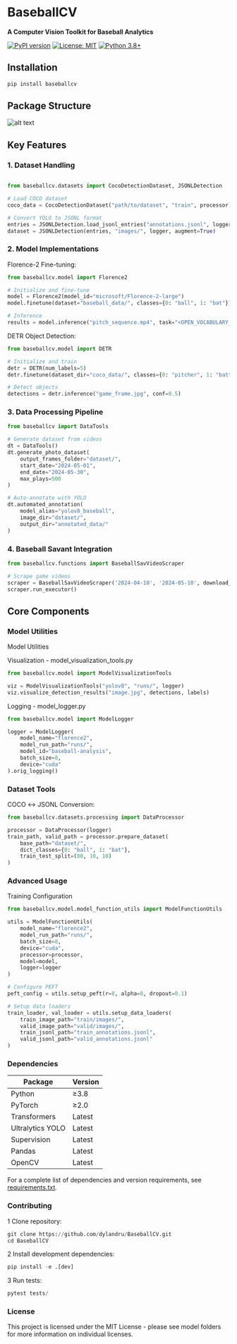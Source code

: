 # BaseballCV

**A Computer Vision Toolkit for Baseball Analytics**

[![PyPI version](https://badge.fury.io/py/baseballcv.svg)](https://pypi.org/project/baseballcv/)
[![License: MIT](https://img.shields.io/badge/License-MIT-yellow.svg)](https://opensource.org/licenses/MIT)
[![Python 3.8+](https://img.shields.io/badge/python-3.8+-blue.svg)](https://www.python.org/downloads/)

## Installation

```bash
pip install baseballcv
```

## Package Structure

![alt text](/assets/print.png)




## Key Features

### 1. Dataset Handling

```python

from baseballcv.datasets import CocoDetectionDataset, JSONLDetection

# Load COCO dataset
coco_data = CocoDetectionDataset("path/to/dataset", "train", processor)

# Convert YOLO to JSONL format
entries = JSONLDetection.load_jsonl_entries("annotations.jsonl", logger)
dataset = JSONLDetection(entries, "images/", logger, augment=True)
```

### 2. Model Implementations

Florence-2 Fine-tuning:

```python
from baseballcv.model import Florence2

# Initialize and fine-tune
model = Florence2(model_id="microsoft/Florence-2-large")
model.finetune(dataset="baseball_data/", classes={0: "ball", 1: "bat"})

# Inference
results = model.inference("pitch_sequence.mp4", task="<OPEN_VOCABULARY_DETECTION>")
```

DETR Object Detection:

```python
from baseballcv.model import DETR

# Initialize and train
detr = DETR(num_labels=5)
detr.finetune(dataset_dir="coco_data/", classes={0: "pitcher", 1: "batter"})

# Detect objects
detections = detr.inference("game_frame.jpg", conf=0.5)
```

### 3. Data Processing Pipeline

```python
from baseballcv import DataTools

# Generate dataset from videos
dt = DataTools()
dt.generate_photo_dataset(
    output_frames_folder="dataset/",
    start_date="2024-05-01",
    end_date="2024-05-30",
    max_plays=500
)

# Auto-annotate with YOLO
dt.automated_annotation(
    model_alias="yolov8_baseball",
    image_dir="dataset/",
    output_dir="annotated_data/"
)
```

### 4. Baseball Savant Integration

```python
from baseballcv.functions import BaseballSavVideoScraper

# Scrape game videos
scraper = BaseballSavVideoScraper('2024-04-10', '2024-05-10', download_folder='videos')
scraper.run_executor()
```

## Core Components

### Model Utilities

Model Utilities 

Visualization - model_visualization_tools.py

```python
from baseballcv.model import ModelVisualizationTools

viz = ModelVisualizationTools("yolov8", "runs/", logger)
viz.visualize_detection_results("image.jpg", detections, labels)
```

Logging - model_logger.py

```python
from baseballcv.model import ModelLogger

logger = ModelLogger(
    model_name="florence2",
    model_run_path="runs/",
    model_id="baseball-analysis",
    batch_size=8,
    device="cuda"
).orig_logging()
```

### Dataset Tools

COCO ↔ JSONL Conversion:

```python
from baseballcv.datasets.processing import DataProcessor

processor = DataProcessor(logger)
train_path, valid_path = processor.prepare_dataset(
    base_path="dataset/",
    dict_classes={0: "ball", 1: "bat"},
    train_test_split=(80, 10, 10)
)
```

### Advanced Usage

Training Configuration

```python
from baseballcv.model.model_function_utils import ModelFunctionUtils

utils = ModelFunctionUtils(
    model_name="florence2",
    model_run_path="runs/",
    batch_size=8,
    device="cuda",
    processor=processor,
    model=model,
    logger=logger
)

# Configure PEFT
peft_config = utils.setup_peft(r=8, alpha=8, dropout=0.1)

# Setup data loaders
train_loader, val_loader = utils.setup_data_loaders(
    train_image_path="train/images/",
    valid_image_path="valid/images/",
    train_jsonl_path="train_annotations.jsonl",
    valid_jsonl_path="valid_annotations.jsonl"
)
```

### Dependencies

| Package | Version |
|---------|---------|
| Python | ≥3.8 |
| PyTorch | ≥2.0 |
| Transformers | Latest |
| Ultralytics YOLO | Latest |
| Supervision | Latest |
| Pandas | Latest |
| OpenCV | Latest |

For a complete list of dependencies and version requirements, see [requirements.txt](requirements.txt).

### Contributing

1 Clone repository:

```python
git clone https://github.com/dylandru/BaseballCV.git
cd BaseballCV
```

2 Install development dependencies:

```python
pip install -e .[dev]
```

3 Run tests:

```python
pytest tests/
```

### License

This project is licensed under the MIT License - please see model folders for more information on individual licenses.